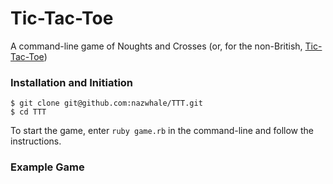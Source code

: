 # Tic-Tac-Toe

A command-line game of Noughts and Crosses (or, for the non-British, [Tic-Tac-Toe](https://en.wikipedia.org/wiki/Tic-tac-toe))

### Installation and Initiation

```
$ git clone git@github.com:nazwhale/TTT.git
$ cd TTT
```
To start the game, enter `ruby game.rb` in the command-line and follow the instructions.

### Example Game
